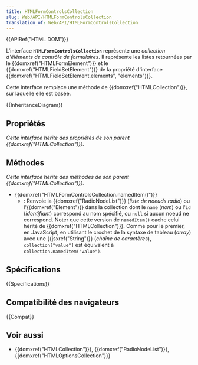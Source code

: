 ```yaml
---
title: HTMLFormControlsCollection
slug: Web/API/HTMLFormControlsCollection
translation_of: Web/API/HTMLFormControlsCollection
---
```


{{APIRef("HTML DOM")}}

L'interface **`HTMLFormControlsCollection`** représente une _collection_ _d'éléments de contrôle de formulaires_. Il représente les listes retournées par le {{domxref("HTMLFormElement")}} et le {{domxref("HTMLFieldSetElement")}} de la propriété d'interface {{domxref("HTMLFieldSetElement.elements", "elements")}}.

Cette interface remplace une méthode de {{domxref("HTMLCollection")}}, sur laquelle elle est basée.

{{InheritanceDiagram}}

## Propriétés

_Cette interface hérite des propriétés de son parent {{domxref("HTMLCollection")}}._

## Méthodes

_Cette interface hérite des méthodes de son parent {{domxref("HTMLCollection")}}._

- {{domxref("HTMLFormControlsCollection.namedItem()")}}
  - : Renvoie la {{domxref("RadioNodeList")}} (_liste de noeuds radio_) ou l'{{domxref("Element")}} dans la collection dont le `name` (_nom_) ou l'`id` (_identifiant_) correspond au nom spécifié, ou `null` si aucun noeud ne correspond. Noter que cette version de `namedItem()` cache celui hérité de {{domxref("HTMLCollection")}}. Comme pour le premier, en JavaScript, en utilisant le crochet de la syntaxe de tableau (_array_) avec une {{jsxref("String")}} (_chaîne de caractères_), `collection["value"]` est équivalent à `collection.namedItem("value")`.

## Spécifications

{{Specifications}}

## Compatibilité des navigateurs

{{Compat}}

## Voir aussi

- {{domxref("HTMLCollection")}}, {{domxref("RadioNodeList")}}, {{domxref("HTMLOptionsCollection")}}
